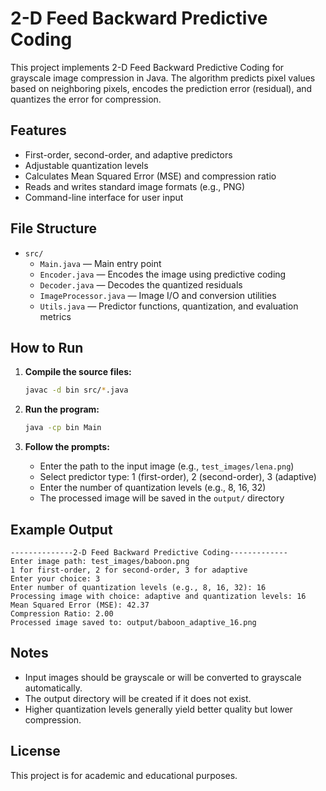 # 2-D Feed Backward Predictive Coding

This project implements 2-D Feed Backward Predictive Coding for grayscale image compression in Java. The algorithm predicts pixel values based on neighboring pixels, encodes the prediction error (residual), and quantizes the error for compression.

## Features

- First-order, second-order, and adaptive predictors
- Adjustable quantization levels
- Calculates Mean Squared Error (MSE) and compression ratio
- Reads and writes standard image formats (e.g., PNG)
- Command-line interface for user input

## File Structure

- `src/`
  - `Main.java` — Main entry point
  - `Encoder.java` — Encodes the image using predictive coding
  - `Decoder.java` — Decodes the quantized residuals
  - `ImageProcessor.java` — Image I/O and conversion utilities
  - `Utils.java` — Predictor functions, quantization, and evaluation metrics

## How to Run

1. **Compile the source files:**
    ```sh
    javac -d bin src/*.java
    ```

2. **Run the program:**
    ```sh
    java -cp bin Main
    ```

3. **Follow the prompts:**
    - Enter the path to the input image (e.g., `test_images/lena.png`)
    - Select predictor type: 1 (first-order), 2 (second-order), 3 (adaptive)
    - Enter the number of quantization levels (e.g., 8, 16, 32)
    - The processed image will be saved in the `output/` directory

## Example Output

```
--------------2-D Feed Backward Predictive Coding-------------
Enter image path: test_images/baboon.png
1 for first-order, 2 for second-order, 3 for adaptive
Enter your choice: 3
Enter number of quantization levels (e.g., 8, 16, 32): 16
Processing image with choice: adaptive and quantization levels: 16
Mean Squared Error (MSE): 42.37
Compression Ratio: 2.00
Processed image saved to: output/baboon_adaptive_16.png
```

## Notes

- Input images should be grayscale or will be converted to grayscale automatically.
- The output directory will be created if it does not exist.
- Higher quantization levels generally yield better quality but lower compression.

## License

This project is for academic and educational purposes.
